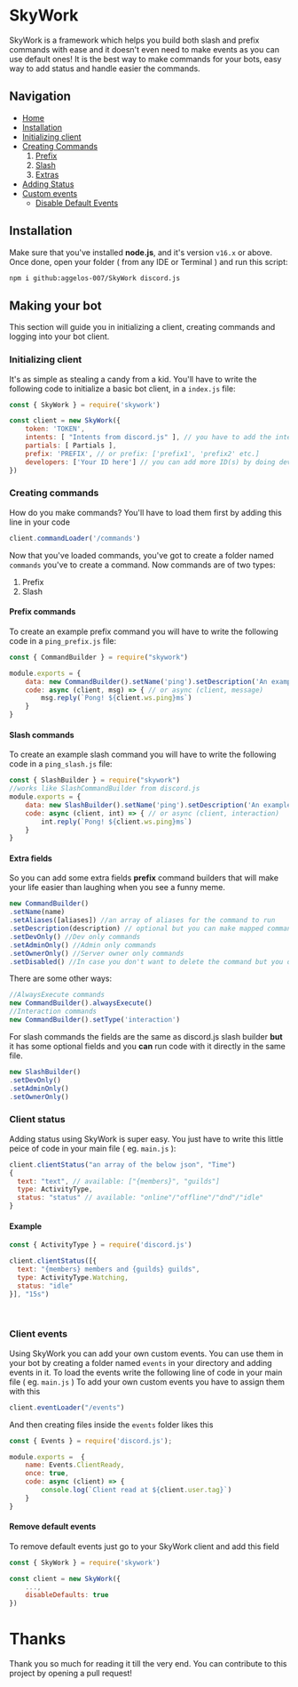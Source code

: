 # SkyWork
SkyWork is a framework which helps you build both slash and prefix commands with ease and it doesn't even need to make events as you can use default ones! It is the best way to make commands  for your bots, easy way to add status and handle easier the commands.
## Navigation
- [Home](https://github.com/aggelos-007/SkyWork#skywork)
- [Installation](https://github.com/aggelos-007/SkyWork#installation)
- [Initializing client](https://github.com/aggelos-007/SkyWork)
- [Creating Commands](https://github.com/aggelos-007/SkyWork#creating-commands)
    1. [Prefix](https://github.com/aggelos-007/SkyWork#prefix-commands)
    2. [Slash](https://github.com/aggelos-007/SkyWork#slash-commands)
    3. [Extras](https://github.com/aggelos-007/SkyWork#extra-fields)
- [Adding Status](https://github.com/aggelos-007/SkyWork#client-status)
- [Custom events](https://github.com/aggelos-007/SkyWork#client-status)
    - [Disable Default Events](https://github.com/aggelos-007/SkyWork#remove-default-events)

## Installation
Make sure that you've installed **node.js**, and it's version `v16.x` or above. Once done, open your folder ( from any IDE or Terminal ) and run this script:
```bash
npm i github:aggelos-007/SkyWork discord.js
```
## Making your bot
This section will guide you in initializing a client, creating commands and logging into your bot client.
### Initializing client
It's as simple as stealing a candy from a kid.
You'll have to write the following code to initialize a  basic bot client, in a `index.js` file:
```js
const { SkyWork } = require('skywork')

const client = new SkyWork({
    token: 'TOKEN',
    intents: [ "Intents from discord.js" ], // you have to add the intents manually
    partials: [ Partials ],
    prefix: 'PREFIX', // or prefix: ['prefix1', 'prefix2' etc.]
    developers: ['Your ID here'] // you can add more ID(s) by doing developers: ['ID1', 'ID2' etc.]
})
```
### Creating commands
How do you make commands? You'll have to load them first by adding this line in your code
```js
client.commandLoader('/commands')
```
Now that you've loaded commands, you've got to create a folder named `commands` you've to create a command. Now commands are of two types:
1. Prefix
2. Slash

#### Prefix commands
To create an example prefix command you will have to write the following code in a `ping_prefix.js` file:
```js
const { CommandBuilder } = require("skywork")

module.exports = {
    data: new CommandBuilder().setName('ping').setDescription('An example ping command to see how to create prefix commands'),
    code: async (client, msg) => { // or async (client, message)
        msg.reply(`Pong! ${client.ws.ping}ms`)
    }
}
```

#### Slash commands
To create an example slash command you will have to write the following code in a `ping_slash.js` file:
```js
const { SlashBuilder } = require("skywork")
//works like SlashCommandBuilder from discord.js
module.exports = {
    data: new SlashBuilder().setName('ping').setDescription('An example ping command to see how to create slash commands'),
    code: async (client, int) => { // or async (client, interaction)
        int.reply(`Pong! ${client.ws.ping}ms`)
    }
}
```
#### Extra fields
So you can add some extra fields **prefix** command builders that will make your life easier than laughing when you see a funny meme.
```js
new CommandBuilder()
.setName(name)
.setAliases([aliases]) //an array of aliases for the command to run
.setDescription(description) // optional but you can make mapped commands with this
.setDevOnly() //Dev only commands
.setAdminOnly() //Admin only commands
.setOwnerOnly() //Server owner only commands
.setDisabled() //In case you don't want to delete the command but you don't want anyone to use it also
```
There are some other ways:
```js
//AlwaysExecute commands
new CommandBuilder().alwaysExecute()
//Interaction commands
new CommandBuilder().setType('interaction')
```
For slash commands the fields are the same as discord.js slash builder **but** it has some optional fields and you **can** run code with it directly in the same file.
```js
new SlashBuilder()
.setDevOnly()
.setAdminOnly()
.setOwnerOnly()
```

### Client status
Adding status using SkyWork is super easy. You just have to write this little peice of code in your main file ( eg. `main.js` ):
```js
client.clientStatus("an array of the below json", "Time")
{
  text: "text", // available: ["{members}", "guilds"]
  type: ActivityType,
  status: "status" // available: "online"/"offline"/"dnd"/"idle"
}
```

#### Example
```js
const { ActivityType } = require('discord.js')

client.clientStatus([{
  text: "{members} members and {guilds} guilds",
  type: ActivityType.Watching,
  status: "idle"
}], "15s")
```
<br>

### Client events
Using SkyWork you can add your own custom events. You can use them in your bot by creating a folder named `events` in your directory and adding events in it.
To load the events write the following line of code in your main file ( eg. `main.js` )
To add your own custom events you have to assign them with this
```js
client.eventLoader("/events")
``` 
And then creating files inside the `events` folder likes this 
```js
const { Events } = require('discord.js');

module.exports =  {
    name: Events.ClientReady,
    once: true,
    code: async (client) => {
        console.log(`Client read at ${client.user.tag}`)
    }
}
```
#### Remove default events
To remove default events just go to your SkyWork client and add this field
```js
const { SkyWork } = require('skywork')

const client = new SkyWork({
    ...,
    disableDefaults: true
})
```
# Thanks
Thank you so much for reading it till the very end. You can contribute to this project by opening a pull request!
